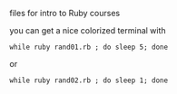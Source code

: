 files for intro to Ruby courses

you can get a nice colorized terminal with 

```
while ruby rand01.rb ; do sleep 5; done
```
or
```
while ruby rand02.rb ; do sleep 1; done
```
